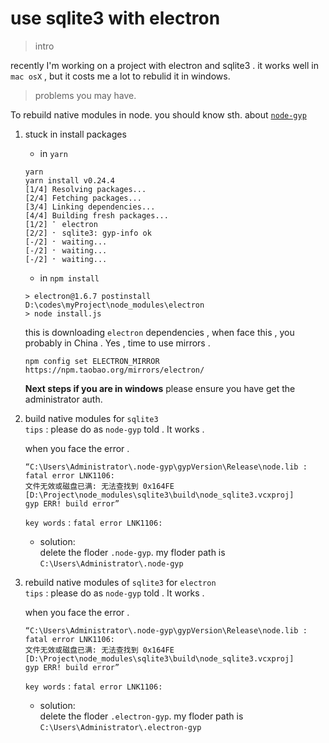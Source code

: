 # use sqlite3 with electron


> intro

recently I'm working on a project with electron and sqlite3 .
it works well in `mac osX` , but it costs me a lot to rebulid it in windows.

> problems you may have.

To rebuild native modules in node. you should know sth. about [`node-gyp`][node-gyp]

1. stuck in install packages
    
	- in `yarn`
	```shell
	yarn
    yarn install v0.24.4
    [1/4] Resolving packages...
    [2/4] Fetching packages...
    [3/4] Linking dependencies...
    [4/4] Building fresh packages...
    [1/2] ⠁ electron
    [2/2] ⠂ sqlite3: gyp-info ok
    [-/2] ⠂ waiting...
    [-/2] ⠂ waiting...
    [-/2] ⠂ waiting...
	```

    - in `npm install`
	
	```shell
	> electron@1.6.7 postinstall D:\codes\myProject\node_modules\electron
    > node install.js
	```
	
    this is downloading `electron` dependencies , when face this , you probably in China .
    Yes , time to use mirrors .
	```shell
	npm config set ELECTRON_MIRROR https://npm.taobao.org/mirrors/electron/
	```
	
	**Next steps if you are in windows**  please ensure you have get the administrator auth.
	
	
2. build native modules for `sqlite3`   
    `tips` : please do as `node-gyp` told . It works .
	
	when you face the error .
	```shell
	“C:\Users\Administrator\.node-gyp\gypVersion\Release\node.lib : fatal error LNK1106: 
	文件无效或磁盘已满: 无法查找到 0x164FE 
	[D:\Project\node_modules\sqlite3\build\node_sqlite3.vcxproj] 
    gyp ERR! build error” 
	```
    `key words` : `fatal error LNK1106:`
	
	- solution:  
	delete the floder `.node-gyp`. my floder path is `C:\Users\Administrator\.node-gyp`
    
	
3. rebuild native modules of `sqlite3` for `electron`  
    `tips` : please do as `node-gyp` told . It works .
	
	when you face the error .
	```shell
	“C:\Users\Administrator\.node-gyp\gypVersion\Release\node.lib : fatal error LNK1106: 
	文件无效或磁盘已满: 无法查找到 0x164FE 
	[D:\Project\node_modules\sqlite3\build\node_sqlite3.vcxproj] 
    gyp ERR! build error” 
	```
    `key words` : `fatal error LNK1106:`
	
	- solution:  
	delete the floder `.electron-gyp`. my floder path is `C:\Users\Administrator\.electron-gyp`
    
		
	
[node-gyp]: https://www.npmjs.com/packages/node-gyp "node-gyp"

